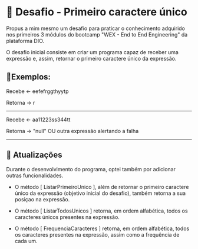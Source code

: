 # 🧩 Desafio - Primeiro caractere único

Propus a mim mesmo um desafio para praticar o conhecimento adquirido nos primeiros 3 módulos do bootcamp "WEX - End to End Engineering" da plataforma DIO.

O desafio inicial consiste em criar um programa capaz de receber uma expressão e, assim, retornar o primeiro caractere único da expressão.

## 📌Exemplos:

Recebe <- eefefrggthyytp

Retorna -> r
________________

Recebe <- aa11223ss344tt

Retorna -> "null" OU outra expressão alertando a falha
________________

## 📡 Atualizações

Durante o desenvolvimento do programa, optei também por adicionar outras funcionalidades.

- O método [ ListarPrimeiroUnico ], além de retornar o primeiro caractere único da expressão (objetivo inicial do desafio), também retorna a sua posiçao na expressão.

- O método [ ListarTodosUnicos ] retorna, em ordem alfabética, todos os caracteres únicos presentes na expressão.

- O método [ FrequenciaCaracteres ] retorna, em ordem alfabética, todos os caracteres presentes na expressão, assim como a frequência de cada um.
